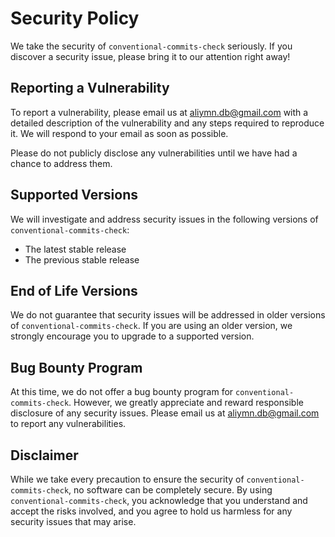 # Security Policy

We take the security of `conventional-commits-check` seriously. If you discover a security issue, please bring it to our attention right away!

## Reporting a Vulnerability

To report a vulnerability, please email us at [aliymn.db@gmail.com](mailto:aliymn.db@gmail.com) with a detailed description of the vulnerability and any steps required to reproduce it. We will respond to your email as soon as possible.

Please do not publicly disclose any vulnerabilities until we have had a chance to address them.

## Supported Versions

We will investigate and address security issues in the following versions of `conventional-commits-check`:

- The latest stable release
- The previous stable release

## End of Life Versions

We do not guarantee that security issues will be addressed in older versions of `conventional-commits-check`. If you are using an older version, we strongly encourage you to upgrade to a supported version.

## Bug Bounty Program

At this time, we do not offer a bug bounty program for `conventional-commits-check`. However, we greatly appreciate and reward responsible disclosure of any security issues. Please email us at [aliymn.db@gmail.com](mailto:aliymn.db@gmail.com) to report any vulnerabilities.

## Disclaimer

While we take every precaution to ensure the security of `conventional-commits-check`, no software can be completely secure. By using `conventional-commits-check`, you acknowledge that you understand and accept the risks involved, and you agree to hold us harmless for any security issues that may arise.
